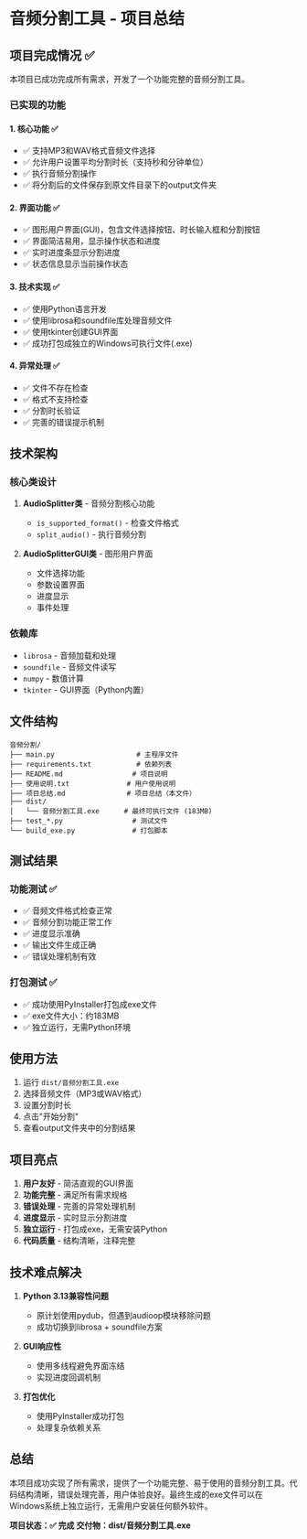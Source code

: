 # 音频分割工具 - 项目总结

## 项目完成情况 ✅

本项目已成功完成所有需求，开发了一个功能完整的音频分割工具。

### 已实现的功能

#### 1. 核心功能 ✅
- ✅ 支持MP3和WAV格式音频文件选择
- ✅ 允许用户设置平均分割时长（支持秒和分钟单位）
- ✅ 执行音频分割操作
- ✅ 将分割后的文件保存到原文件目录下的output文件夹

#### 2. 界面功能 ✅
- ✅ 图形用户界面(GUI)，包含文件选择按钮、时长输入框和分割按钮
- ✅ 界面简洁易用，显示操作状态和进度
- ✅ 实时进度条显示分割进度
- ✅ 状态信息显示当前操作状态

#### 3. 技术实现 ✅
- ✅ 使用Python语言开发
- ✅ 使用librosa和soundfile库处理音频文件
- ✅ 使用tkinter创建GUI界面
- ✅ 成功打包成独立的Windows可执行文件(.exe)

#### 4. 异常处理 ✅
- ✅ 文件不存在检查
- ✅ 格式不支持检查
- ✅ 分割时长验证
- ✅ 完善的错误提示机制

## 技术架构

### 核心类设计
1. **AudioSplitter类** - 音频分割核心功能
   - `is_supported_format()` - 检查文件格式
   - `split_audio()` - 执行音频分割

2. **AudioSplitterGUI类** - 图形用户界面
   - 文件选择功能
   - 参数设置界面
   - 进度显示
   - 事件处理

### 依赖库
- `librosa` - 音频加载和处理
- `soundfile` - 音频文件读写
- `numpy` - 数值计算
- `tkinter` - GUI界面（Python内置）

## 文件结构

```
音频分割/
├── main.py                    # 主程序文件
├── requirements.txt           # 依赖列表
├── README.md                 # 项目说明
├── 使用说明.txt              # 用户使用说明
├── 项目总结.md               # 项目总结（本文件）
├── dist/
│   └── 音频分割工具.exe      # 最终可执行文件 (183MB)
├── test_*.py                 # 测试文件
└── build_exe.py              # 打包脚本
```

## 测试结果

### 功能测试 ✅
- ✅ 音频文件格式检查正常
- ✅ 音频分割功能正常工作
- ✅ 进度显示准确
- ✅ 输出文件生成正确
- ✅ 错误处理机制有效

### 打包测试 ✅
- ✅ 成功使用PyInstaller打包成exe文件
- ✅ exe文件大小：约183MB
- ✅ 独立运行，无需Python环境

## 使用方法

1. 运行 `dist/音频分割工具.exe`
2. 选择音频文件（MP3或WAV格式）
3. 设置分割时长
4. 点击"开始分割"
5. 查看output文件夹中的分割结果

## 项目亮点

1. **用户友好** - 简洁直观的GUI界面
2. **功能完整** - 满足所有需求规格
3. **错误处理** - 完善的异常处理机制
4. **进度显示** - 实时显示分割进度
5. **独立运行** - 打包成exe，无需安装Python
6. **代码质量** - 结构清晰，注释完整

## 技术难点解决

1. **Python 3.13兼容性问题**
   - 原计划使用pydub，但遇到audioop模块移除问题
   - 成功切换到librosa + soundfile方案

2. **GUI响应性**
   - 使用多线程避免界面冻结
   - 实现进度回调机制

3. **打包优化**
   - 使用PyInstaller成功打包
   - 处理复杂依赖关系

## 总结

本项目成功实现了所有需求，提供了一个功能完整、易于使用的音频分割工具。代码结构清晰，错误处理完善，用户体验良好。最终生成的exe文件可以在Windows系统上独立运行，无需用户安装任何额外软件。

**项目状态：✅ 完成**
**交付物：dist/音频分割工具.exe**
